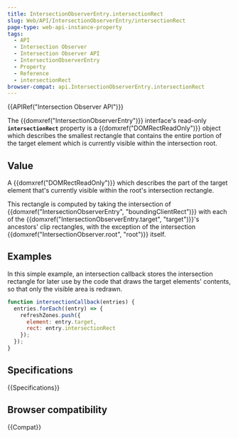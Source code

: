 ```yaml
---
title: IntersectionObserverEntry.intersectionRect
slug: Web/API/IntersectionObserverEntry/intersectionRect
page-type: web-api-instance-property
tags:
  - API
  - Intersection Observer
  - Intersection Observer API
  - IntersectionObserverEntry
  - Property
  - Reference
  - intersectionRect
browser-compat: api.IntersectionObserverEntry.intersectionRect
---
```


{{APIRef("Intersection Observer API")}}

The {{domxref("IntersectionObserverEntry")}} interface's
read-only **`intersectionRect`** property is a
{{domxref("DOMRectReadOnly")}} object which describes the smallest rectangle that
contains the entire portion of the target element which is currently visible within
the intersection root.

## Value

A {{domxref("DOMRectReadOnly")}} which describes the part of the target element that's
currently visible within the root's intersection rectangle.

This rectangle is computed by taking the intersection of
{{domxref("IntersectionObserverEntry", "boundingClientRect")}} with each of the
{{domxref("IntersectionObserverEntry.target", "target")}}'s ancestors' clip rectangles,
with the exception of the intersection {{domxref("IntersectionObserver.root", "root")}}
itself.

## Examples

In this simple example, an intersection callback stores the intersection rectangle for
later use by the code that draws the target elements' contents, so that only the visible
area is redrawn.

```js
function intersectionCallback(entries) {
  entries.forEach((entry) => {
    refreshZones.push({
      element: entry.target,
      rect: entry.intersectionRect
    });
  });
}
```

## Specifications

{{Specifications}}

## Browser compatibility

{{Compat}}

